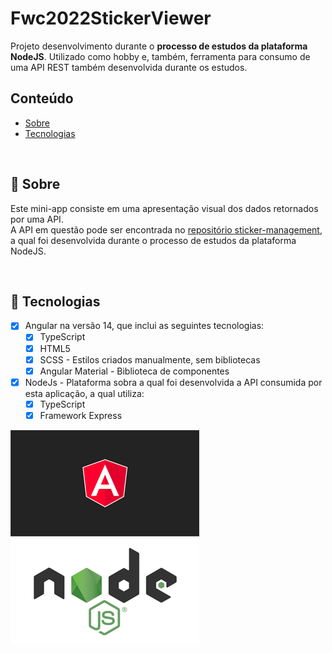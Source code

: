 # Fwc2022StickerViewer
Projeto desenvolvimento durante o **processo de estudos da plataforma NodeJS**.
Utilizado como hobby e, também, ferramenta para consumo de uma API REST também desenvolvida durante os estudos.

## Conteúdo

* [Sobre](#about)
* [Tecnologias](#technologies)

<div id='about'/> &nbsp;

## :pushpin: Sobre

Este mini-app consiste em uma apresentação visual dos dados retornados por uma API. <br>
A API em questão pode ser encontrada no [repositório sticker-management](https://github.com/felipewesley/sticker-management), a qual foi desenvolvida durante o processo de estudos da plataforma NodeJS.

<div id='technologies'/> &nbsp;

## :pushpin: Tecnologias

- [x] Angular na versão 14, que inclui as seguintes tecnologias:
    - [x] TypeScript
    - [x] HTML5
    - [x] SCSS - Estilos criados manualmente, sem bibliotecas
    - [x] Angular Material - Biblioteca de componentes
- [x] NodeJs - Plataforma sobra a qual foi desenvolvida a API consumida por esta aplicação, a qual utiliza:
    - [x] TypeScript
    - [x] Framework Express

![angular-logo](technologies/angular.png)
![nodejs-logo](technologies/nodejs.png)
